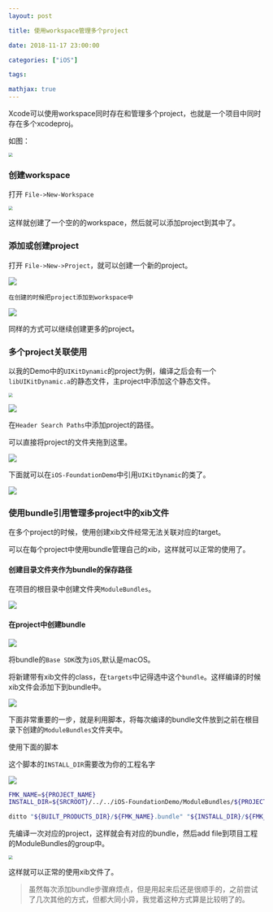```yaml
---
layout: post

title: 使用workspace管理多个project

date: 2018-11-17 23:00:00

categories: ["iOS"]

tags:

mathjax: true
---
```


Xcode可以使用workspace同时存在和管理多个project，也就是一个项目中同时存在多个xcodeproj。

如图：

<img src="https://cdn.jsdelivr.net/gh/dongjiawang/BlogImage@1.0/img/20190527224054.png" style="zoom:50%;" />

### 创建workspace

打开 `File->New-Workspace`

<img src="https://cdn.jsdelivr.net/gh/dongjiawang/BlogImage@1.0/img/20190527224119.png" style="zoom:50%;" />

这样就创建了一个空的的workspace，然后就可以添加project到其中了。

### 添加或创建project

打开 `File->New->Project`，就可以创建一个新的project。

![](https://cdn.jsdelivr.net/gh/dongjiawang/BlogImage@1.0/img/20190527224141.png)

`在创建的时候把project添加到workspace中`

![](https://cdn.jsdelivr.net/gh/dongjiawang/BlogImage@1.0/img/20190527224205.png)

同样的方式可以继续创建更多的project。

### 多个project关联使用

以我的Demo中的`UIKitDynamic`的project为例，编译之后会有一个`libUIKitDynamic.a`的静态文件，主project中添加这个静态文件。

<img src="https://cdn.jsdelivr.net/gh/dongjiawang/BlogImage@1.0/img/20190527224229.png" style="zoom:50%;" />

![](https://cdn.jsdelivr.net/gh/dongjiawang/BlogImage@1.0/img/20190527224250.png)



在`Header Search Paths`中添加project的路径。

可以直接将project的文件夹拖到这里。

![](https://cdn.jsdelivr.net/gh/dongjiawang/BlogImage@1.0/img/20190527224311.png)

下面就可以在`iOS-FoundationDemo`中引用`UIKitDynamic`的类了。

![](https://cdn.jsdelivr.net/gh/dongjiawang/BlogImage@1.0/img/20190527224337.png)

### 使用bundle引用管理多project中的xib文件

在多个project的时候，使用创建xib文件经常无法关联对应的target。

可以在每个project中使用bundle管理自己的xib，这样就可以正常的使用了。

####  创建目录文件夹作为bundle的保存路径

在项目的根目录中创建文件夹`ModuleBundles`。

![](https://cdn.jsdelivr.net/gh/dongjiawang/BlogImage@1.0/img/20190527224406.png)

####  在project中创建bundle

![](https://cdn.jsdelivr.net/gh/dongjiawang/BlogImage@1.0/img/20190527224427.png)

将bundle的`Base SDK`改为`iOS`,默认是macOS。

将新建带有xib文件的class，在`targets`中记得选中这个`bundle`。这样编译的时候xib文件会添加下到bundle中。

![](https://cdn.jsdelivr.net/gh/dongjiawang/BlogImage@1.0/img/20190527224516.png)

下面非常重要的一步，就是利用脚本，将每次编译的bundle文件放到之前在根目录下创建的`ModuleBundles`文件夹中。

使用下面的脚本

这个脚本的`INSTALL_DIR`需要改为你的工程名字

![](https://cdn.jsdelivr.net/gh/dongjiawang/BlogImage@1.0/img/20190527224637.png)



```bash
FMK_NAME=${PROJECT_NAME}
INSTALL_DIR=${SRCROOT}/../../iOS-FoundationDemo/ModuleBundles/${PROJECT_NAME}

ditto "${BUILT_PRODUCTS_DIR}/${FMK_NAME}.bundle" "${INSTALL_DIR}/${FMK_NAME}.bundle"
```

先编译一次对应的project，这样就会有对应的bundle，然后add file到项目工程的ModuleBundles的group中。

<img src="https://cdn.jsdelivr.net/gh/dongjiawang/BlogImage@1.0/img/20190527224658.png" style="zoom:50%;" />



这样就可以正常的使用xib文件了。



> 虽然每次添加bundle步骤麻烦点，但是用起来后还是很顺手的，之前尝试了几次其他的方式，但都大同小异，我觉着这种方式算是比较明了的。